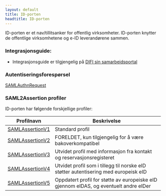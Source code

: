 ```yaml
---
layout: default
title: ID-porten
headtitle: ID-porten
---
```


ID-porten er et nav/tillitsanker for offentlig virksomheter. ID-porten knytter de offentlige virksomhetene og e-ID leverandørene sammen.

### Integrasjonsguide:

-   Integrasjonsguide er tilgjengelig på [DIFI sin samarbeidsportal](http://samarbeid.difi.no)

### Autentiseringsforespørsel

[SAMLAuthnRequest](SAMLAuthnRequest)

### SAML2Assertion profiler

ID-porten har følgende forskjellige profiler:

|Profilnavn|Beskrivelse|
|----------|-----------|
|[SAMLAssertionV1](SAMLAssertionV1)|Standard profil|
|[SAMLAssertionV2](SAMLAssertionV2)|FORELDET, kun tilgjengelig for å være bakoverkompatibel|
|[SAMLAssertionV3](SAMLAssertionV3)|Utvidet profil med informasjon fra kontakt og reservasjonsregisteret|
|[SAMLAssertionV4](SAMLAssertionV4)|Utvidet profil som i tillegg til norske eID støtter autentisering med europeisk eID|
|[SAMLAssertionV5](SAMLAssertionV5)|Oppdatert profil for støtte av europeiske eID gjennom eIDAS, og eventuelt andre eIDer|

